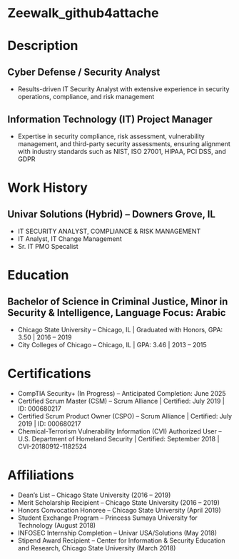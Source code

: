 # Zeewalk_github4attache

# Description
## Cyber Defense / Security Analyst 
- Results-driven IT Security Analyst with extensive experience in security operations, compliance, and risk management

## Information Technology (IT) Project Manager
- Expertise in security compliance, risk assessment, vulnerability management, and third-party security assessments, ensuring alignment with industry standards such as NIST, ISO 27001, HIPAA, PCI DSS, and GDPR
 
# Work History
## Univar Solutions (Hybrid) – Downers Grove, IL
 - IT SECURITY ANALYST, COMPLIANCE & RISK MANAGEMENT
 - IT Analyst, IT Change Management
 - Sr. IT PMO Specalist

# Education
## Bachelor of Science in Criminal Justice, Minor in Security & Intelligence, Language Focus: Arabic 
- Chicago State University – Chicago, IL | Graduated with Honors, GPA: 3.50 | 2016 – 2019
- City Colleges of Chicago – Chicago, IL | GPA: 3.46 | 2013 – 2015

# Certifications
- CompTIA Security+ (In Progress) – Anticipated Completion: June 2025
- Certified Scrum Master (CSM) – Scrum Alliance | Certified: July 2019 | ID: 000680217
- Certified Scrum Product Owner (CSPO) – Scrum Alliance | Certified: July 2019 | ID: 000680217
- Chemical-Terrorism Vulnerability Information (CVI) Authorized User – U.S. Department of Homeland Security | Certified: September 2018 | CVI-20180912-1182524

# Affiliations
- Dean’s List – Chicago State University (2016 – 2019)
- Merit Scholarship Recipient – Chicago State University (2016 – 2019)
- Honors Convocation Honoree – Chicago State University (April 2019)
- Student Exchange Program – Princess Sumaya University for Technology (August 2018)
- INFOSEC Internship Completion – Univar USA/Solutions (May 2018)
- Stipend Award Recipient – Center for Information & Security Education and Research, Chicago State University (March 2018)
